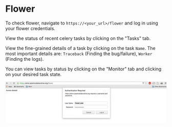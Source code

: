 # Flower
To check flower, navigate to `https://<your_url>/flower` and log in using your flower credentials.

View the status of recent celery tasks by clicking on the "Tasks" tab.

View the fine-grained details of a task by clicking on the task `Name`. The most important details are:
`Traceback` (Finding the bug/failure), `Worker` (Finding the logs).

You can view tasks by status by clicking on the "Monitor" tab and clicking on your desired task state.


![Example login to flower](./media/staff_flower_login.gif)
